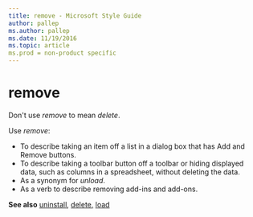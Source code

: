 ```yaml
---
title: remove - Microsoft Style Guide
author: pallep
ms.author: pallep
ms.date: 11/19/2016
ms.topic: article
ms.prod = non-product specific
---
```


# remove

Don't use *remove* to mean *delete*. 

Use *remove*:

  - To describe taking an item off a list in a dialog box that has Add and Remove buttons. 
  - To
    describe taking a toolbar button off a toolbar or hiding displayed
    data, such as columns in a spreadsheet, without deleting the
    data. 
  - As a synonym for *unload*. 
  - As a verb to describe removing add-ins and add-ons. 

**See also**  [uninstall](/style-guide/a-z-word-list-term-collections/u/uninstall), [delete](/style-guide/a-z-word-list-term-collections/d/delete)[,](/style-guide/a-z-word-list-term-collections/d/delete) [load](/style-guide/a-z-word-list-term-collections/l/load)
